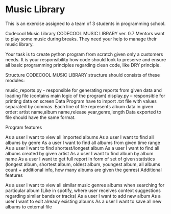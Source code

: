 # Music Library

This is an exercise assigned to a team of 3 students in programming school.

Codecool Music Library
CODECOOL MUSIC LIBRARY ver. 0.7
Mentors want to play some music during breaks. They need your help to manage their music library.

Your task is to create python program from scratch given only a customers needs. It is your responsibility how code should look to preserve and ensure all basic programming principles regarding clean code, like DRY principle.

Structure CODECOOL MUSIC LIBRARY structure should consists of these modules:

music_reports.py - responsible for generating reports from given data and loading file (contains main logic of the program)
display.py – responsible for printing data on screen
Data Program have to import .txt file with values separated by commas. Each line of file represents album data in given order: artist name,album name,release year,genre,length Data exported to file should have the same format.

Program features

As a user I want to view all imported albums
As a user I want to find all albums by genre
As a user I want to find all albums from given time range
As a user I want to find shortest/longest album
As a user I want to find all albums created by given artist
As a user I want to find album by album name
As a user I want to get full report in form of set of given statistics (longest album, shortest album, oldest album, youngest album, all albums count + additional info, how many albums are given the genres)
Additional features

As a user I want to view all similar music genres albums when searching for particular album (Like in spotify, where user receives context suggestions regarding similar bands or tracks)
As a user I want to add new album
As a user I want to edit already existing albums
As a user I want to save all new albums to external file